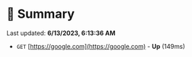 # 📖 Summary
Last updated: **6/13/2023, 6:13:36 AM**

- `GET` [https://google.com](https://google.com) - **Up** (149ms)
